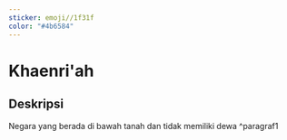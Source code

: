 ```yaml
---
sticker: emoji//1f31f
color: "#4b6584"
---
```

# Khaenri'ah
## Deskripsi
Negara yang berada di bawah tanah dan tidak memiliki dewa ^paragraf1